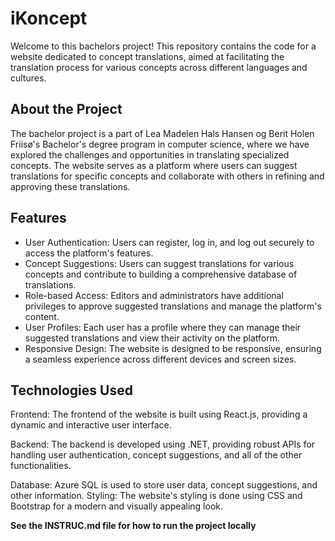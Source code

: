 # iKoncept

Welcome to this bachelors project! This repository contains the code for a website dedicated to concept translations, aimed at facilitating the translation process for various concepts across different languages and cultures.

## About the Project

The bachelor project is a part of Lea Madelen Hals Hansen og Berit Holen Friisø's Bachelor's degree program in computer science, where we have explored the challenges and opportunities in translating specialized concepts. The website serves as a platform where users can suggest translations for specific concepts and collaborate with others in refining and approving these translations.

## Features

* User Authentication: Users can register, log in, and log out securely to access the platform's features.
* Concept Suggestions: Users can suggest translations for various concepts and contribute to building a comprehensive database of translations.
* Role-based Access: Editors and administrators have additional privileges to approve suggested translations and manage the platform's content.
* User Profiles: Each user has a profile where they can manage their suggested translations and view their activity on the platform.
* Responsive Design: The website is designed to be responsive, ensuring a seamless experience across different devices and screen sizes.

## Technologies Used

Frontend: The frontend of the website is built using React.js, providing a dynamic and interactive user interface.

Backend: The backend is developed using .NET, providing robust APIs for handling user authentication, concept suggestions, and all of the other functionalities.

Database: Azure SQL is used to store user data, concept suggestions, and other information.
Styling: The website's styling is done using CSS and Bootstrap for a modern and visually appealing look.

**See the INSTRUC.md file for how to run the project locally**